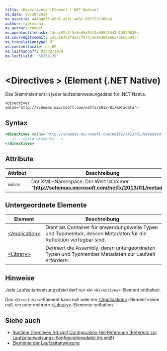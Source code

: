 ```yaml
---
title: <Directives> (Element (.NET Native)
ms.date: 03/30/2017
ms.assetid: 444846f3-48d5-4341-a43e-69f7221389eb
author: rpetrusha
ms.author: ronpet
ms.openlocfilehash: 14eac92a2f3e5ed5d93f4e608f7d42b13849036e
ms.sourcegitcommit: 14355b4b2fe5bcf874cac96d0a9e6376b567e4c7
ms.translationtype: MT
ms.contentlocale: de-DE
ms.lasthandoff: 01/30/2019
ms.locfileid: "55254170"
---
```

# <a name="directives-element-net-native"></a>\<Directives > (Element (.NET Native)
Das Stammelement in jeder laufzeitanweisungsdatei für .NET Native.  
  
 `<Directives xmlns="http://schemas.microsoft.com/netfx/2013/01/metadata">` 
  
## <a name="syntax"></a>Syntax  
  
```xml  
<Directives xmlns="http://schemas.microsoft.com/netfx/2013/01/metadata">  
   <!-- child elements -->   
</Directives>  
```  
  
## <a name="attributes"></a>Attribute  
  
|Attribut|Beschreibung|  
|---------------|-----------------|  
|`xmlns`|Der XML-Namespace. Der Wert ist immer **"http://schemas.microsoft.com/netfx/2013/01/metadata"**.|  
  
## <a name="child-elements"></a>Untergeordnete Elemente  
  
|Element|Beschreibung|  
|-------------|-----------------|  
|[\<Application>](../../../docs/framework/net-native/application-element-net-native.md)|Dient als Container für anwendungsweite Typen und Typmember, dessen Metadaten für die Reflektion verfügbar sind.|  
|[\<Library>](../../../docs/framework/net-native/library-element-net-native.md)|Definiert die Assembly, deren untergeordneten Typen und Typmember Metadaten zur Laufzeit erfordern.|  
  
## <a name="remarks"></a>Hinweise  
 Jede Laufzeitanweisungsdatei darf nur ein `<Directives>`-Element enthalten.  
  
 Das `<Directives>`-Element kann null oder ein [\<Application>](../../../docs/framework/net-native/application-element-net-native.md)-Element sowie null, ein oder mehrere [\<Library>](../../../docs/framework/net-native/library-element-net-native.md)-Elemente enthalten.  
  
## <a name="see-also"></a>Siehe auch
- [Runtime Directives (rd.xml) Configuration File Reference (Referenz zur Laufzeitanweisungs-Konfigurationsdatei (rd.xml))](../../../docs/framework/net-native/runtime-directives-rd-xml-configuration-file-reference.md)
- [Elemente der Laufzeitanweisung](../../../docs/framework/net-native/runtime-directive-elements.md)
